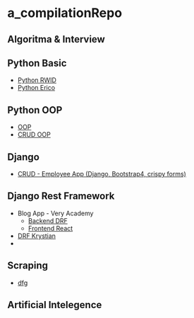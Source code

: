 # a_compilationRepo

## Algoritma & Interview

## Python Basic
- [Python RWID](https://github.com/ArisPython/PythonDasarRWID)
- [Python Erico](https://github.com/ArisPython/PythonDasarErico)

## Python OOP
- [OOP](#)
- [CRUD OOP](#)

## Django
- [CRUD - Employee App (Django, Bootstrap4, crispy forms)](https://github.com/ArisDjango/CrudEmployeeSimple)

## Django Rest Framework
- Blog App - Very Academy
  - [Backend DRF](https://github.com/ArisDjango/CrudVeryAcademy)
  - [Frontend React](https://github.com/ArisDjango/CrudVeryAcademyReact)
- [DRF Krystian](https://github.com/ArisDjango/CrudPythonKrystian)
- 
## Scraping
- [dfg](#)

## Artificial Intelegence
